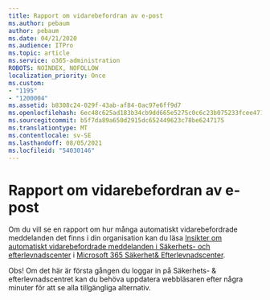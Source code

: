 ```yaml
---
title: Rapport om vidarebefordran av e-post
ms.author: pebaum
author: pebaum
ms.date: 04/21/2020
ms.audience: ITPro
ms.topic: article
ms.service: o365-administration
ROBOTS: NOINDEX, NOFOLLOW
localization_priority: Once
ms.custom:
- "1195"
- "1200004"
ms.assetid: b8308c24-029f-43ab-af84-0ac97e6ff9d7
ms.openlocfilehash: 6ec48c625ad183b34cb9dd665e5275c0c6c23b075233fcee4712404ab8f37284
ms.sourcegitcommit: b5f7da89a650d2915dc652449623c78be6247175
ms.translationtype: MT
ms.contentlocale: sv-SE
ms.lasthandoff: 08/05/2021
ms.locfileid: "54030146"
---
```

# <a name="email-forwarding-report"></a>Rapport om vidarebefordran av e-post

Om du vill se en rapport om hur många automatiskt vidarebefordrade meddelanden det finns i din organisation kan du läsa [Insikter om automatiskt vidarebefordrade meddelanden i Säkerhets- och efterlevnadscenter](https://docs.microsoft.com/microsoft-365/security/office-365-security/mfi-auto-forwarded-messages-report) i [Microsoft 365 Säkerhet&amp; Efterlevnadscenter](https://protection.office.com/#/homepage).
  
Obs! Om det här är första gången du loggar in på Säkerhets- &amp; efterlevnadscentret kan du behöva uppdatera webbläsaren efter några minuter för att se alla tillgängliga alternativ.
  